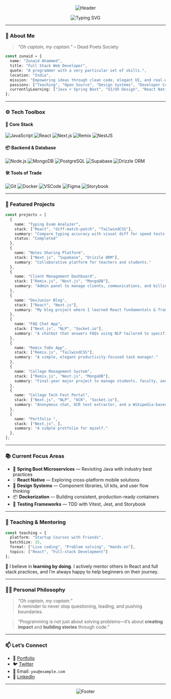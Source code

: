 
<p align="center">
  <img src="https://capsule-render.vercel.app/api?type=venom&height=300&color=gradient&text=Oh%20captain,%20my%20captain,%20I'm%20Zunaid%20Ahammed&textBg=false&reversal=false&animation=twinkling&fontAlign=50&descAlignY=83&fontSize=30" alt="Header" />
</p>

<p align="center">
  <img src="https://readme-typing-svg.demolab.com?font=Bitcount+Prop+Single&weight=600&size=24&duration=3000&pause=1000&color=00FFD2&center=true&vCenter=true&width=800&lines=Full+Stack+Web+Developer;Crafting+clean+code+and+modern+UX.;React.js+%7C+Next.js+%7C+Nest.js+%7C+Supabase+%7C+MongoDB;Learning+Daily,+Building+Always.;%F0%9F%92%A1+Founder+of+The+Syntax+%E2%80%93+Real+World+Builders+;" alt="Typing SVG" />
</p>

---

### 🧭 About Me

> _“Oh captain, my captain.”_ – Dead Poets Society

```ts
const zunaid = {
  name: "Zunaid Ahammed",
  title: "Full Stack Web Developer",
  quote: "A programmer with a very particular set of skills.",
  location: "India",
  mission: "Empowering ideas through clean code, elegant UI, and real-world solutions.",
  passions: ["Teaching", "Open Source", "Design Systems", "Developer Communities"],
  currentlyLearning: ["Java + Spring Boot", "UI/UX Design", "React Native"]
};
```

---

### ⚙️ Tech Toolbox

#### 🧠 Core Stack

![JavaScript](https://img.shields.io/badge/-JavaScript-F7DF1E?style=flat-square&logo=javascript&logoColor=black)
![React](https://img.shields.io/badge/-React-61DAFB?style=flat-square&logo=react&logoColor=black)
![Next.js](https://img.shields.io/badge/-Next.js-000000?style=flat-square&logo=nextdotjs&logoColor=white)
![Remix](https://img.shields.io/badge/-Remix-000?style=flat-square&logo=remix&logoColor=white)
![NestJS](https://img.shields.io/badge/-NestJS-E0234E?style=flat-square&logo=nestjs&logoColor=white)

#### 📦 Backend & Database

![Node.js](https://img.shields.io/badge/-Node.js-339933?style=flat-square&logo=node.js&logoColor=white)
![MongoDB](https://img.shields.io/badge/-MongoDB-47A248?style=flat-square&logo=mongodb&logoColor=white)
![PostgreSQL](https://img.shields.io/badge/-PostgreSQL-336791?style=flat-square&logo=postgresql&logoColor=white)
![Supabase](https://img.shields.io/badge/-Supabase-3ECF8E?style=flat-square&logo=supabase&logoColor=white)
![Drizzle ORM](https://img.shields.io/badge/-Drizzle%20ORM-4B0082?style=flat-square)

#### 🛠 Tools of Trade

![Git](https://img.shields.io/badge/-Git-F05032?style=flat-square&logo=git&logoColor=white)
![Docker](https://img.shields.io/badge/-Docker-2496ED?style=flat-square&logo=docker&logoColor=white)
![VSCode](https://img.shields.io/badge/-VSCode-007ACC?style=flat-square&logo=visualstudiocode&logoColor=white)
![Figma](https://img.shields.io/badge/-Figma-F24E1E?style=flat-square&logo=figma&logoColor=white)
![Storybook](https://img.shields.io/badge/-Storybook-FF4785?style=flat-square&logo=storybook&logoColor=white)

---

### 🚀 Featured Projects

```ts
const projects = [
  {
    name: "Typing Exam Analyzer",
    stack: ["React", "diff-match-patch", "TailwindCSS"],
    summary: "Compare typing accuracy with visual diff for speed tests."
    status: "Completed"
  },
  {
    name: "Notes Sharing Platform",
    stack: ["Next.js", "Supabase", "Drizzle ORM"],
    summary: "Collaborative platform for teachers and students."
  },
  {
    name: "Client Management Dashboard",
    stack: ["Remix.js", "Nest.js", "MongoDB"],
    summary: "Admin panel to manage clients, communications, and billing."
  },
  {
    name: "DevJunior Blog",
    stack: ["React", "Next.js"],
    summary: "My blog project where I learned React fundamentals & framework patterns."
  },
  {
    name: "FAQ Chat App",
    stack: ["Next.js", "NLP", "Socket.io"],
    summary: "A chatbot that answers FAQs using NLP tailored to specific domains."
  },
  {
    name: "Remix ToDo App",
    stack: ["Remix.js", "TailwindCSS"],
    summary: "A simple, elegant productivity-focused task manager."
  },
  {
    name: "College Management System",
    stack: ["Remix.js", "Nest.js", "MongoDB"],
    summary: "Final-year major project to manage students, faculty, and reports."
  },
  {
    name: "College Tech Fest Portal",
    stack: ["Next.js", "NLP", "OCR", "Socket.io"],
    summary: "Anonymous chat, OCR text extractor, and a Wikipedia-based NLP chatbot."
  },
  {
    name: "Portfolio ",
    stack: ["Next.js", ],
    summary: "A simple protfolio for myself."
  },
];
```

---

### 📚 Current Focus Areas

- 🧠 **Spring Boot Microservices** — Revisiting Java with industry best practices  
- 💡 **React Native** — Exploring cross-platform mobile solutions  
- 🎨 **Design Systems** — Component libraries, UI kits, and user flow thinking  
- 📦 **Dockerization** — Building consistent, production-ready containers  
- 🧪 **Testing Frameworks** — TDD with Vitest, Jest, and Storybook  

---

### 🧪 Teaching & Mentoring

```ts
const teaching = {
  platform: "Startup Courses with Friends",
  batchSize: 15,
  format: ["Live coding", "Problem solving", "Hands-on"],
  topics: ["React", "Full-stack Development"]
};
```

💬 I believe in **learning by doing**. I actively mentor others in React and full stack practices, and I’m always happy to help beginners on their journey.

---

### 🧘‍♂️ Personal Philosophy

> _“Oh captain, my captain.”_  
> A reminder to never stop questioning, leading, and pushing boundaries.

> “Programming is not just about solving problems—it’s about **creating impact** and **building stories** through code.”

---

### 📫 Let’s Connect

* 🔗 [Portfolio](https://your-portfolio-link.com)
* 🐦 [Twitter](https://twitter.com/yourhandle)
* 📧 Email: `you@example.com`
* 💼 [LinkedIn](https://linkedin.com/in/yourprofile)

---

<p align="center">
  <img src="https://capsule-render.vercel.app/api?type=waving&color=gradient:161b22,0d1117&height=160&section=footer&fontSize=18&fontAlignY=40&fontColor=58a6ff&fontFamily=Fira+Code&desc=“Simplicity+is+the+soul+of+efficiency.”+–+Austin+Freeman." alt="Footer" />
</p>
